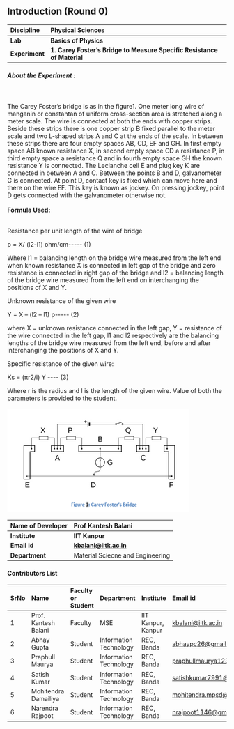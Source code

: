 ## Introduction (Round 0)


<b>Discipline | <b>Physical Sciences
:--|:--|
<b> Lab | <b> Basics of Physics
<b> Experiment|     <b> 1. Carey Foster’s Bridge to Measure Specific Resistance of Material
<h5> About the Experiment : </h5> <br>

The Carey Foster’s bridge is as in the figure1. One meter long wire of manganin or constantan of uniform cross-section area is stretched along a meter scale. The wire is connected at both the ends with copper strips. Beside these strips there is one copper strip B fixed parallel to the meter scale and two L-shaped strips A and C at the ends of the scale. In between these strips there are four empty spaces AB, CD, EF and GH. In first empty space AB known resistance X, in second empty space CD a resistance P, in third empty space a resistance Q and in fourth empty space GH the known resistance Y is connected. The Leclanche cell E and plug key K are connected in between A and C. Between the points B and D, galvanometer G is connected. At point D, contact key is fixed which can move here and there on the wire EF. This key is known as jockey. On pressing jockey, point D gets connected with the galvanometer otherwise not.<br><br>
<b>Formula Used:</b><br><br>  

Resistance per unit length of the wire of bridge 

ρ = X/ (l2-l1) ohm/cm----- (1) 

Where l1 = balancing length on the bridge wire measured from the left end when known   resistance X is connected in left gap of the bridge and zero resistance is connected in right gap of the bridge and l2 = balancing length of the bridge wire measured from the left end on interchanging the positions of X and Y. 

Unknown resistance of the given wire  

Y = X – (l2 – l1) ρ----- (2) 

where X = unknown resistance connected in the left gap, Y = resistance of the wire connected in the left gap, l1 and l2 respectively are the balancing lengths of the bridge wire measured from the left end, before and after interchanging the positions of X and Y. 

Specific resistance of the given wire: 

 Ks = (πr2/l) Y     ---- (3) 

Where r is the radius and l is the length of the given wire. Value of both the parameters is provided to the student.<br><br>
<img src="images/fig1.PNG">

<b>Name of Developer | <b> Prof Kantesh Balani
:--|:--|
<b> Institute | <b> IIT Kanpur
<b> Email id|     <b> kbalani@iitk.ac.in
<b> Department | Material Sciecne and Engineering

#### Contributors List

SrNo | Name | Faculty or Student | Department| Institute | Email id
:--|:--|:--|:--|:--|:--|
1 | Prof. Kantesh Balani | Faculty | MSE | IIT Kanpur, Kanpur | kbalani@iitk.ac.in
2 | Abhay Gupta | Student | Information Technology | REC, Banda |abhaypc26@gmail.com
3 | Praphull Maurya | Student | Information Technology | REC, Banda |praphullmaurya123@gmail.com
4 | Satish Kumar | Student | Information Technology | REC, Banda |satishkumar7991@gmail.com
5 | Mohitendra Damailiya | Student | Information Technology | REC, Banda |mohitendra.mpsd@gmail.com
6 | Narendra Rajpoot | Student | Information Technology | REC, Banda |nrajpoot1146@gmail.com


